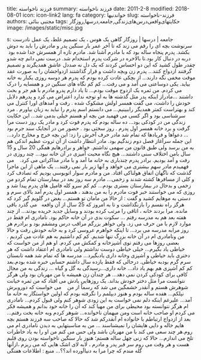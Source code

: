 title: فرزند ناخواسته
summary: فرزند ناخواسته
date: 2011-2-8
modified: 2018-08-01
icon:  icon-link2
lang: fa
category: خواندنیها
slug: فرزند-ناخواسته
authors: مجتبی بنائی
tags: حکایتهای‌واقعی‌درس‌های‌زندگی,جامعه,درسها,روزگار
image: /images/static/misc.jpg

s: جامعه | درسها | روزگار  گاهی یک هوس ، یک تصمیم غلط، یک عمل نادرست سرنوشت بچه ای را رقم می زند که تا آخر عمر بار سنگین پدر و مادرش را باید به دوش بکشد. پدرم پنجاه ساله بود که با مادرم آشنا شد. مادرم تازه از همسرش جدا شده بود  دربه در دنبال کار بود.تا بالاخره در شرکت پدرم استخدام شد. درست نمی دانم چه شدو چقدر طول کشید که این دو احساس کردند که یک دل نه صددل عاشق همدیگرند و تصمیم گرفتند ازدواج کنند... پدرم زن وبچه داشت و قرار گذاشتند ازدواجشان را به صورت عقد موقت مخفی نگه دارند... از بچکی عادت کرده بودم که پدرم هر دوسه روزی یکبار به خانه بیاید. یکی دوساعتی می آمد و می رفت... کم کم نگاه های سنگین در و همسایه را درک می کردم. من ثمره یک ازدوج موقت بودم...   تا یاد دارم پدرو مادرم با هم جر و بحث داشتند ...مادراز اینکه پدر مثل گذشته ها به او توجه ندارد اعتراض می کرد و پدرهم دلایل خودش را داشت، می گفت همسر اولش مشکوک شده . رفت و آمدهای اورا کنترل می کند و بهتراست کمتر همدیگر راببینیم... می دانستم اسم پدرم را نباید به زبان بیاورم . مرد سرشناسی بود و اگر کسی می فهمید من بچه او هستم خیلی بدمی شد... این حکایت زندگی من در کودکی بود... ده ساله بودم که پدرم فوت کرد و مادر یک روز دست مرا گرفت و برد خانه همسر اول پدرم . روز سختی بود . حضور من در آنجایک سند جرم بود ... دعواها و فریادها که تمام شد مادر حرف آخرش را زد: این بچه خرج و مخارج دارد... این جمله سرآغاز فصل دوم زندگیم بود. مادر انتظار داشت از آن ثروت عظیم اندکی هم به من برسد ولی طبق قانون من سهمی نداشتم. خواهر و برادرهایم همگی 20 سال و 15 سال بامن اختلاف سنی داشتند... هیچ نگاه محبت آمیزی در آن خانه نبود... چند روزی در رفت و آمد بودیم. برادر پدرم چندباری به خانه ما آمد و با مادر مذاکراتی می کرد.    می فهمیدم مادر سهم بیشتری می خواهد و آنها زیر بار نمی رفتند... یک ماهی از این ماجرا گذشت که ناگهان اتفاق هولناکی افتاد. من و مادرم سوار اتوبوسی بودیم که تصادف کرد و کلی از مسافرها کشته شدند و زخمی... مادرم سه روز بعد در بیمارستان تمام کردو من زخمی و بدحال در بیمارستان بستری بودم... کم کم سرو کله فامیل های پدرم پیدا شد و روزی که می خواستند خبر فوت مادرم را به من بدهند ، همسر اول پدرم آمد بالای سرم و دستی به موهایم کشید و گفت : از حالا من مامان تو هستم... بغض در گلویم گیر کرد که هرگز راه نفسم را بازنگذاشت و تا به امروز که 25 سال از آن واقعه   می گذرد باقی مانده. مرا بردند خانه ، اتاقی را مرتب کرده بودند و وسایل جدید خریده بودند... از چند هفته بعد هم به مدرسه رفتم ... سکوت بدی در آن خانه حاکم بود. نامادری ام فقط در موارد لازم با من حرف می زد. ولی خواهر بزرگم مراقب درس ومشقم بود و برادرم هر روز مرابه مدرسه می برد... تا اینکه خواهرم عروسی کرد و به خانه خودش رفت و حالا من ونامادری ام در آن خانه بزرگ تنها شدیم. کم کم داشتیم به هم عادت می کردیم . بعضی روزها می رفتم توی آشپزخانه و کمکش می کردم. او هم از من خواست که خیاطی یاد بگیرم... خیلی خیاطی دوست نداشتم ولی نامادری ام اعتقاد داشت که هر دختری باید خیاطی و آشپزی وخانه داری یادبگیرد... مدرسه ها که تمام شد همه تابستان سرم گرم بودبه خیاطی. درحالی که فقط یازده سال داشتم حسابی خبره شده بودم.بعد کم کم آشپزی هم بهم یاد داد... خانه داری...رسیدگی به گل و گیاه ... زندگی به من مجال کافی برای کودکی کردن نمی دهد... هر چندآن زن همیشه با من مهربان بود ولی هرگز نتوانست مرا مثل دختر خودش بداند. یک روزهایی یادش می افتاد که من ثمره خیانت شوهرش هستم و آنقدر خشمگین می شد که رسماً از من    می خواست که دوروبرش نپلکم... هفده ساله بودم و هنوز دیپلمم را نگرفته بودم که اولین خواستگار به خانه ما آمد... علیرغم اینکه دلم نمی خواست به این زودی شوهر کنم ولی قبول کردم... نامادری ام هرگز نتوانسته بود محیطی برای من مهیا کند که آن را خانه خود بدانم و همیشه فکر می کردم او صاحب خانه است ومن میهمان ناخوانده... شوهر کردم وبه خانه بخت رفتم... بعد از ازدواج ارتباطم با خانواده ام آنقدرکم شد که حالا که صاحب سه فرزند هستم بچه هایم خاله و دایی هایشان را نمیشناسند ... من به مناسبتهایی به دیدن نامادری ام می روم.هر چند سعی می کند با من مهربان باشد ولی حس می کنم من او را به یاد خاطرات تلخ می اندازم... حالا که زنی چهل ساله هستم؛ هنوز بار سنگین ناخواسته بودن روی قلبم هست و هر وقت می روم سر قبر پدر و مادرم ، لابه لای اشک هایی که می ریزم ،ازآنها گله مندم که چرا مرا به دنیاآورده اند؟؟...  منبع : اطلاعات هفتگی